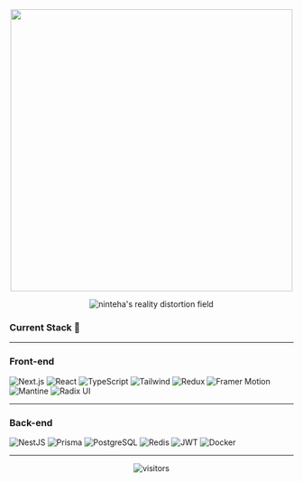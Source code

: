 <div align="center">
  <img src="https://giffiles.alphacoders.com/222/222022.gif" width="500"/> 
  <br/>
  
  ![ninteha's reality distortion field](https://readme-typing-svg.demolab.com?font=Roboto+Mono&size=26&pause=1000&center=true&vCenter=true&width=435&lines=All+The+Puzzles+Align.)
</div>

### **Current Stack 💎**  

---

### **Front-end**

![Next.js](https://img.shields.io/badge/-Next.js-000000?style=flat-square&logo=nextdotjs)
![React](https://img.shields.io/badge/-React-61DAFB?style=flat-square&logo=react&logoColor=black)
![TypeScript](https://img.shields.io/badge/-TypeScript-3178C6?style=flat-square&logo=typescript)
![Tailwind](https://img.shields.io/badge/-Tailwind_CSS-06B6D4?style=flat-square&logo=tailwindcss)
![Redux](https://img.shields.io/badge/-Redux-764ABC?style=flat-square&logo=redux)
![Framer Motion](https://img.shields.io/badge/-Framer_Motion-0055FF?style=flat-square&logo=framer)
![Mantine](https://img.shields.io/badge/-Mantine-339AF0?style=flat-square&logo=react&logoColor=white)
![Radix UI](https://img.shields.io/badge/-Radix_UI-161618?style=flat-square)

---

### **Back-end**

![NestJS](https://img.shields.io/badge/-NestJS-E0234E?style=flat-square&logo=nestjs&logoColor=white)
![Prisma](https://img.shields.io/badge/-Prisma-2D3748?style=flat-square&logo=prisma)
![PostgreSQL](https://img.shields.io/badge/-PostgreSQL-4169E1?style=flat-square&logo=postgresql)
![Redis](https://img.shields.io/badge/-Redis-DC382D?style=flat-square&logo=redis)
![JWT](https://img.shields.io/badge/-JWT_Authentication-000000?style=flat-square&logo=jsonwebtokens)
![Docker](https://img.shields.io/badge/-Docker-2496ED?style=flat-square&logo=docker)

---

<div align="center">
  
   ![visitors](https://api.visitorbadge.io/api/VisitorHit?user=ninteha&repo=github-visitors-badge&countColor=%EB420A)  

</div>
